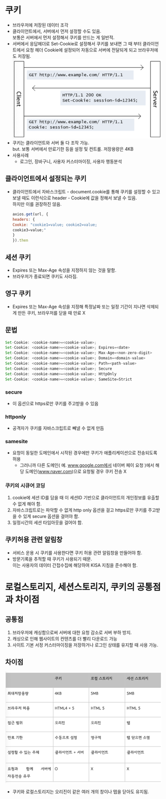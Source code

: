 # 쿠키
- 브라우저에 저장된 데이터 조각
- 클라이언트에서, 서버에서 먼저 설정할 수도 있음.<br>
    보통은 서버에서 먼저 설정해서 쿠키를 만드는 게 일반적.
- 서버에서 응답헤더로 Set-Cookie로 설정해서 쿠키를 보내면 그 때 부터 클라이언트에서 요청 헤더 Cookie에 설정되어 자동으로 서버에 전달되게 되고 브라우저에도 저장됨.
    ![alt text](image-2.png)
- 쿠키는 클라이언트와 서버 둘 다 조작 가능. <br>
    but. 보통 서버에서 만료기한 등을 설정 및 컨트롤. 저장용량은 4KB
- 사용사례
    - 로그인, 장바구니, 사용자 커스터마이징, 사용자 행동분석

## 클라이언트에서 설정되는 쿠키
- 클라이언트에서 자바스크립트 - document.cookie를 통해 쿠키를 설정할 수 있고 보낼 때도 이런식으로 header - Cookie에 값을 정해서 보낼 수 있음.<br>
 하지만 이를 권장하진 않음.
    ```js
    axios.get(url, {
    headers: {
    Cookie: "cookie1=value; cookie2=value;
    cookie3=value;"
    }
    }).then
    ```

## 세션 쿠키
- Expires 또는 Max-Age 속성을 지정하지 않는 것을 말함.
- 브라우저가 종료되면 쿠키도 사라짐.

## 영구 쿠키
- Expires 또는 Max-Age 속성을 지정해 특정날짜 또는 일정 기간이 지나면 삭제되게 만든 쿠키, 브라우저를 닫을 때 만료 X

## 문법
```js
Set-Cookie: <cookie-name>=<cookie-value>;
Set-Cookie: <cookie-name>=<cookie-value>; Expires=<date>
Set-Cookie: <cookie-name>=<cookie-value>; Max-Age=<non-zero-digit>
Set-Cookie: <cookie-name>=<cookie-value>; Domain=<domain-value>
Set-Cookie: <cookie-name>=<cookie-value>; Path=<path-value>
Set-Cookie: <cookie-name>=<cookie-value>; Secure
Set-Cookie: <cookie-name>=<cookie-value>; HttpOnly
Set-Cookie: <cookie-name>=<cookie-value>; SameSite=Strict
```
### secure
- 이 옵션으로 https로만 쿠키를 주고받을 수 있음

### httponly
- 공격자가 쿠키를 자바스크립트로 빼낼 수 없게 만듬

### samesite
- 요청이 동일한 도메인에서 시작된 경우에만 쿠키가 애플리케이션으로 전송되도록 허용
    - 그러니까 다른 도메인( 예. www.google.com에서 네이버 페이 요청 )에서 해당 도메인(www.naver.com)으로 요청될 경우 쿠키 전송 X

### 쿠키의 시큐어 코딩
1. cookie에 세션 ID를 담을 때 이 세션ID 기반으로 클라이언트의 개인정보를 유출할 수 없게 해야 함.
2. 자바스크립트로는 파악할 수 없게 http only 옵션을 걸고 https로만 쿠키를 주고받을 수 있게 secure 옵션을 걸어야 함.
3. 일정시간의 세션 타임아웃을 걸어야 함.

## 쿠키허용 관련 알림창
- 서비스 운용 시 쿠키를 사용한다면 쿠키 허용 관련 알림창을 만들어야 함.
- 방문기록을 추적할 때 쿠키가 사용되기 때문.<br>
    이는 사용자의 데이터 간접수집에 해당하여 KISA 지침을 준수해야 함.

# 로컬스토리지, 세션스토리지, 쿠키의 공통점과 차이점

## 공통점
1. 브라우저에 캐싱함으로써 서버에 대한 요청 감소로 서버 부하 방지.
2. 캐싱으로 인해 웹사이트의 컨텐츠를 더 빨리 다운로드 가능
3. 사이트 기본 서정 커스터마이징을 저장하거나 로그인 상태를 유지할 때 사용 가능.

## 차이점
![alt text](image-3.png)
- 쿠키와 로컬스토리지는 오리진이 같은 여러 개의 창이나 탭을 닫아도 유지됨.
